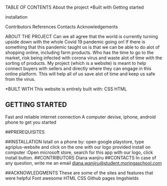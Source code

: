 TABLE OF CONTENTS
About the project
*Built with
Getting started

installation

Contributors
References
Contacts
Acknowledgements





ABOUT THE PROJECT
Can we all agree that the world is currently turning upside down with the whole Covid 19 pandemic going on! If there is something that this pandemic taught us is that we can be able to do alot of shopping online, including farm products. Who has the time to go to the market, risk being infected with corona virus and waste alot of time with the sorting of products. My project (which is a website) is meant to help connect  buyers with sellers and directly where they can engage in this online platform. This will help all of us save alot of time and keep us safe from the virus.

*BUILT WITH
This website is entirely built with:
CSS
HTML


## GETTING STARTED
Fast and reliable internet connection
A computer devise, iphone, android phone to get you started

##PREREQUISITES


##INSTALLATION
Istall on a phone by: open google playstore, type agriplus-website and click on the one with our logo provided
install on computer :Open microsoft store, search for this app with our logo, click install button.
##CONTRIBUTORS
Diana wanjiru
##CONTACTS
In case of any question, write me an email
diana.wanjiru@student.moringaschool.com

##ACKNOWLEDGMENTS
These are some of the sites and features that were helpful
Font awesome
HTML
CSS
Github pages
Imgshields
